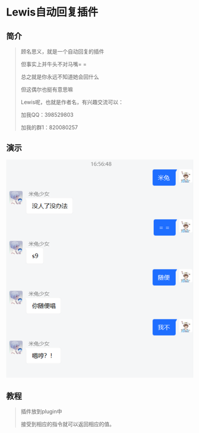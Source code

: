 # Lewis自动回复插件

## 简介

> 顾名思义，就是一个自动回复的插件
>
> 但事实上并牛头不对马嘴= =
>
> 总之就是你永远不知道她会回什么
>
> 但这偶尔也挺有意思嘛
>
> Lewis呢，也就是作者名，有兴趣交流可以：
>
> 加我QQ：398529803
>
> 加我的群1：820080257

## 演示

![image-20211103165729591](README.assets/image-20211103165729591.png)

## 教程

> 插件放到plugin中
>
> 接受到相应的指令就可以返回相应的值。

